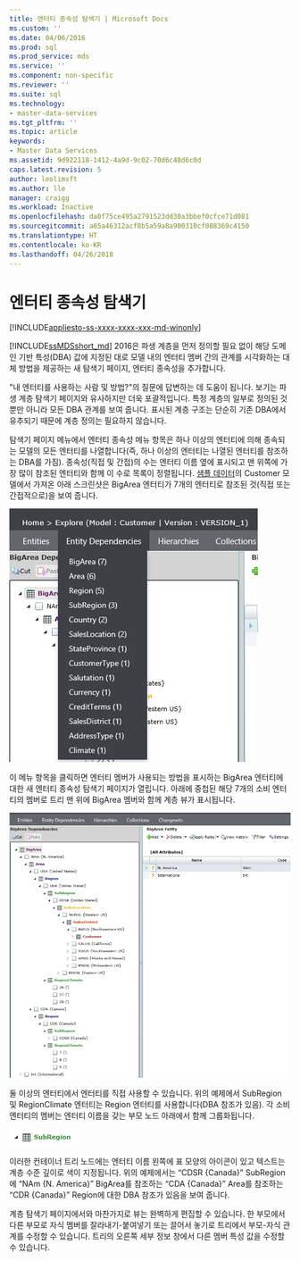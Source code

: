 ```yaml
---
title: 엔터티 종속성 탐색기 | Microsoft Docs
ms.custom: ''
ms.date: 04/06/2016
ms.prod: sql
ms.prod_service: mds
ms.service: ''
ms.component: non-specific
ms.reviewer: ''
ms.suite: sql
ms.technology:
- master-data-services
ms.tgt_pltfrm: ''
ms.topic: article
keywords:
- Master Data Services
ms.assetid: 9d922118-1412-4a9d-9c02-70d6c48d6c0d
caps.latest.revision: 5
author: leolimsft
ms.author: lle
manager: craigg
ms.workload: Inactive
ms.openlocfilehash: da0f75ce495a2791523dd30a3bbef0cfce71d081
ms.sourcegitcommit: a85a46312acf8b5a59a8a900310cf088369c4150
ms.translationtype: HT
ms.contentlocale: ko-KR
ms.lasthandoff: 04/26/2018
---
```

# <a name="entity-dependencies-explorer"></a>엔터티 종속성 탐색기

[!INCLUDE[appliesto-ss-xxxx-xxxx-xxx-md-winonly](../includes/appliesto-ss-xxxx-xxxx-xxx-md-winonly.md)]

  
[!INCLUDE[ssMDSshort_md](../includes/ssmdsshort-md.md)] 2016은 파생 계층을 먼저 정의할 필요 없이 해당 도메인 기반 특성(DBA) 값에 지정된 대로 모델 내의 엔터티 멤버 간의 관계를 시각화하는 대체 방법을 제공하는 새 탐색기 페이지, 엔터티 종속성을 추가합니다.   
  
"내 엔터티를 사용하는 사람 및 방법?"의 질문에 답변하는 데 도움이 됩니다. 보기는 파생 계층 탐색기 페이지와 유사하지만 더욱 포괄적입니다. 특정 계층의 일부로 정의된 것 뿐만 아니라 모든 DBA 관계를 보여 줍니다. 표시된 계층 구조는 단순히 기존 DBA에서 유추되기 때문에 계층 정의는 필요하지 않습니다.  
  
탐색기 페이지 메뉴에서 엔터티 종속성 메뉴 항목은 하나 이상의 엔터티에 의해 종속되는 모델의 모든 엔터티를 나열합니다(즉, 하나 이상의 엔터티는 나열된 엔터티를 참조하는 DBA를 가짐). 종속성(직접 및 간접)의 수는 엔터티 이름 옆에 표시되고 맨 위쪽에 가장 많이 참조된 엔터티와 함께 이 수로 목록이 정렬됩니다. [샘플 데이터](https://msdn.microsoft.com/library/master-data-services-sample.aspx)의 Customer 모델에서 가져온 아래 스크린샷은 BigArea 엔터티가 7개의 엔터티로 참조된 것(직접 또는 간접적으로)을 보여 줍니다.  
  
![MDS_EntityDependencies_Menu.jpg](../master-data-services/media/mds-entitydependencies-menu-jpg.jpg)  
    
이 메뉴 항목을 클릭하면 엔터티 멤버가 사용되는 방법을 표시하는 BigArea 엔터티에 대한 새 엔터티 종속성 탐색기 페이지가 열립니다. 아래에 중첩된 해당 7개의 소비 엔터티의 멤버로 트리 맨 위에 BigArea 멤버와 함께 계층 뷰가 표시됩니다.  
  
![MDS_EntityDependencies_Tree.jpg](../master-data-services/media/mds-entitydependencies-tree-jpg.jpg)  
    
둘 이상의 엔터티에서 엔터티를 직접 사용할 수 있습니다. 위의 예제에서 SubRegion 및 RegionClimate 엔터티는 Region 엔터티를 사용합니다(DBA 참조가 있음). 각 소비 엔터티의 멤버는 엔터티 이름을 갖는 부모 노드 아래에서 함께 그룹화됩니다.   
  
![MDS_EntityDependencies_Entity_Node.jpg](../master-data-services/media/mds-entitydependencies-entity-node-jpg.jpg)  
  
이러한 컨테이너 트리 노드에는 엔터티 이름 왼쪽에 표 모양의 아이콘이 있고 텍스트는 계층 수준 깊이로 색이 지정됩니다. 위의 예제에서는 “CDSR {Canada}” SubRegion에 “NAm {N. America}” BigArea를 참조하는 “CDA {Canada}” Area를 참조하는 “CDR {Canada}” Region에 대한 DBA 참조가 있음을 보여 줍니다.  
  
계층 탐색기 페이지에서와 마찬가지로 뷰는 완벽하게 편집할 수 있습니다. 한 부모에서 다른 부모로 자식 멤버를 잘라내기-붙여넣기 또는 끌어서 놓기로 트리에서 부모-자식 관계를 수정할 수 있습니다. 트리의 오른쪽 세부 정보 창에서 다른 멤버 특성 값을 수정할 수 있습니다.   
  
  
  
  

